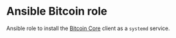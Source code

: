 # Ansible Bitcoin role

Ansible role to install the [Bitcoin Core](https://bitcoincore.org/en/about/) client as a `systemd` service.

